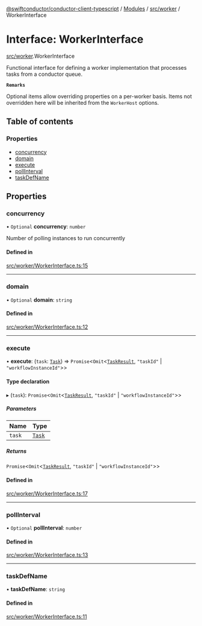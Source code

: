 [@swiftconductor/conductor-client-typescript](../README.md) / [Modules](../modules.md) / [src/worker](../modules/src_worker.md) / WorkerInterface

# Interface: WorkerInterface

[src/worker](../modules/src_worker.md).WorkerInterface

Functional interface for defining a worker implementation that processes tasks from a conductor queue.

**`Remarks`**

Optional items allow overriding properties on a per-worker basis. Items not overridden
here will be inherited from the `WorkerHost` options.

## Table of contents

### Properties

- [concurrency](src_worker.WorkerInterface.md#concurrency)
- [domain](src_worker.WorkerInterface.md#domain)
- [execute](src_worker.WorkerInterface.md#execute)
- [pollInterval](src_worker.WorkerInterface.md#pollinterval)
- [taskDefName](src_worker.WorkerInterface.md#taskdefname)

## Properties

### concurrency

• `Optional` **concurrency**: `number`

Number of polling instances to run concurrently

#### Defined in

[src/worker/WorkerInterface.ts:15](https://github.com/swift-conductor/conductor-client-typescript/blob/9866b7c/src/worker/WorkerInterface.ts#L15)

___

### domain

• `Optional` **domain**: `string`

#### Defined in

[src/worker/WorkerInterface.ts:12](https://github.com/swift-conductor/conductor-client-typescript/blob/9866b7c/src/worker/WorkerInterface.ts#L12)

___

### execute

• **execute**: (`task`: [`Task`](../classes/src_common.Task.md)) => `Promise`\<`Omit`\<[`TaskResult`](../classes/src_common.TaskResult.md), ``"taskId"`` \| ``"workflowInstanceId"``\>\>

#### Type declaration

▸ (`task`): `Promise`\<`Omit`\<[`TaskResult`](../classes/src_common.TaskResult.md), ``"taskId"`` \| ``"workflowInstanceId"``\>\>

##### Parameters

| Name | Type |
| :------ | :------ |
| `task` | [`Task`](../classes/src_common.Task.md) |

##### Returns

`Promise`\<`Omit`\<[`TaskResult`](../classes/src_common.TaskResult.md), ``"taskId"`` \| ``"workflowInstanceId"``\>\>

#### Defined in

[src/worker/WorkerInterface.ts:17](https://github.com/swift-conductor/conductor-client-typescript/blob/9866b7c/src/worker/WorkerInterface.ts#L17)

___

### pollInterval

• `Optional` **pollInterval**: `number`

#### Defined in

[src/worker/WorkerInterface.ts:13](https://github.com/swift-conductor/conductor-client-typescript/blob/9866b7c/src/worker/WorkerInterface.ts#L13)

___

### taskDefName

• **taskDefName**: `string`

#### Defined in

[src/worker/WorkerInterface.ts:11](https://github.com/swift-conductor/conductor-client-typescript/blob/9866b7c/src/worker/WorkerInterface.ts#L11)

